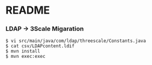 # README #

### LDAP -> 3Scale Migaration

	$ vi src/main/java/com/ldap/threescale/Constants.java
	$ cat csv/LDAPcontent.ldif
	$ mvn install
	$ mvn exec:exec
